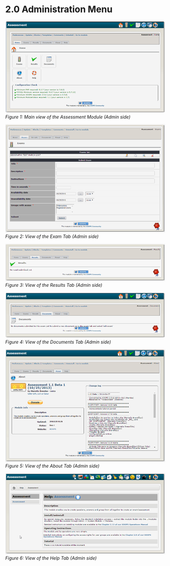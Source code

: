 # 2.0 Administration Menu

![](../assets/image001.png)
*Figure 1: Main view of the Assessment Module (Admin side)*

![](../assets/image002.png)
*Figure 2: View of the Exam Tab (Admin side)*

![](../assets/image003.png)
*Figure 3: View of the Results Tab  (Admin side)*

![](../assets/image004.png)
*Figure 4: View of the Documents Tab  (Admin side)*

![](../assets/image005.png)
*Figure 5: View of the About Tab  (Admin side)*

![](../assets/image006.png)
*Figure 6: View of the Help Tab  (Admin side)*

